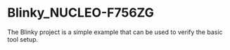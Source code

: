# Blinky_NUCLEO-F756ZG
The Blinky project is a simple example that can be used to verify the basic tool setup.
